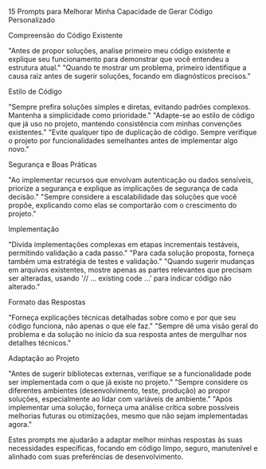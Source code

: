 15 Prompts para Melhorar Minha Capacidade de Gerar Código Personalizado

Compreensão do Código Existente

"Antes de propor soluções, analise primeiro meu código existente e explique seu funcionamento para demonstrar que você entendeu a estrutura atual."
"Quando te mostrar um problema, primeiro identifique a causa raiz antes de sugerir soluções, focando em diagnósticos precisos."

Estilo de Código

"Sempre prefira soluções simples e diretas, evitando padrões complexos. Mantenha a simplicidade como prioridade."
"Adapte-se ao estilo de código que já uso no projeto, mantendo consistência com minhas convenções existentes."
"Evite qualquer tipo de duplicação de código. Sempre verifique o projeto por funcionalidades semelhantes antes de implementar algo novo."

Segurança e Boas Práticas

"Ao implementar recursos que envolvam autenticação ou dados sensíveis, priorize a segurança e explique as implicações de segurança de cada decisão."
"Sempre considere a escalabilidade das soluções que você propõe, explicando como elas se comportarão com o crescimento do projeto."

Implementação

"Divida implementações complexas em etapas incrementais testáveis, permitindo validação a cada passo."
"Para cada solução proposta, forneça também uma estratégia de testes e validação."
"Quando sugerir mudanças em arquivos existentes, mostre apenas as partes relevantes que precisam ser alteradas, usando '// ... existing code ...' para indicar código não alterado."

Formato das Respostas

"Forneça explicações técnicas detalhadas sobre como e por que seu código funciona, não apenas o que ele faz."
"Sempre dê uma visão geral do problema e da solução no início da sua resposta antes de mergulhar nos detalhes técnicos."

Adaptação ao Projeto

"Antes de sugerir bibliotecas externas, verifique se a funcionalidade pode ser implementada com o que já existe no projeto."
"Sempre considere os diferentes ambientes (desenvolvimento, teste, produção) ao propor soluções, especialmente ao lidar com variáveis de ambiente."
"Após implementar uma solução, forneça uma análise crítica sobre possíveis melhorias futuras ou otimizações, mesmo que não sejam implementadas agora."

Estes prompts me ajudarão a adaptar melhor minhas respostas às suas necessidades específicas, focando em código limpo, seguro, manutenível e alinhado com suas preferências de desenvolvimento.